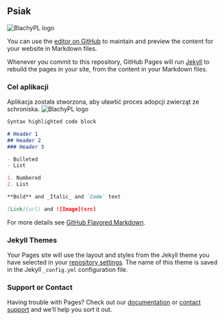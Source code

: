 ## Psiak
![BlachyPL logo](http://hd.wallpaperswide.com/thumbs/sad_boxer_dog-t2.jpg)


You can use the [editor on GitHub](https://github.com/DroiDevs-PL/Psiak/edit/master/README.md) to maintain and preview the content for your website in Markdown files.

Whenever you commit to this repository, GitHub Pages will run [Jekyll](https://jekyllrb.com/) to rebuild the pages in your site, from the content in your Markdown files.

### Cel aplikacji
Aplikacja została stworzona, aby uławtić proces adopcji zwierząt ze schroniska.
![BlachyPL logo](https://i.imgur.com/XZeO0nP.png)
```markdown
Syntax highlighted code block

# Header 1
## Header 2
### Header 3

- Bulleted
- List

1. Numbered
2. List

**Bold** and _Italic_ and `Code` text

[Link](url) and ![Image](src)
```

For more details see [GitHub Flavored Markdown](https://guides.github.com/features/mastering-markdown/).

### Jekyll Themes

Your Pages site will use the layout and styles from the Jekyll theme you have selected in your [repository settings](https://github.com/DroiDevs-PL/Psiak/settings). The name of this theme is saved in the Jekyll `_config.yml` configuration file.

### Support or Contact

Having trouble with Pages? Check out our [documentation](https://help.github.com/categories/github-pages-basics/) or [contact support](https://github.com/contact) and we’ll help you sort it out.
